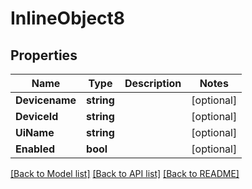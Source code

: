 # InlineObject8

## Properties

Name | Type | Description | Notes
------------ | ------------- | ------------- | -------------
**Devicename** | **string** |  | [optional] 
**DeviceId** | **string** |  | [optional] 
**UiName** | **string** |  | [optional] 
**Enabled** | **bool** |  | [optional] 

[[Back to Model list]](../README.md#documentation-for-models) [[Back to API list]](../README.md#documentation-for-api-endpoints) [[Back to README]](../README.md)


